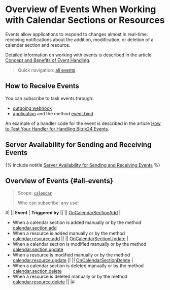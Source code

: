 # Overview of Events When Working with Calendar Sections or Resources

Events allow applications to respond to changes almost in real-time: receiving notifications about the addition, modification, or deletion of a calendar section and resource.

Detailed information on working with events is described in the article [Concept and Benefits of Event Handling](../../events/index.md).

> Quick navigation: [all events](#all-events)

## How to Receive Events

You can subscribe to task events through:

-  [outgoing webhook](../../../local-integrations/local-webhooks.md)
-  [application](../../app-installation/index.md) and the method [event.bind](../../events/event-bind.md)

An example of a handler code for the event is described in the article [How to Test Your Handler for Handling Bitrix24 Events](../../events/test-handler.md).

## Server Availability for Sending and Receiving Events

{% include notitle [Server Availability for Sending and Receiving Events](../../../_includes/events-index.md) %}

## Overview of Events {#all-events}

> Scope: [`calendar`](../../scopes/permissions.md)
>
> Who can subscribe: any user

#|
|| **Event** | **Triggered by** ||
|| [OnCalendarSectionAdd](./on-calendar-section-add.md) |
- When a calendar section is added manually or by the method [calendar.section.add](../calendar-section-add.md)
- When a resource is added manually or by the method [calendar.resource.add](../resource/calendar-resource-add.md) ||
|| [OnCalendarSectionUpdate](./on-calendar-section-update.md) | 
- When a calendar section is modified manually or by the method [calendar.section.update](../calendar-section-update.md)
- When a resource is modified manually or by the method [calendar.resource.update](../resource/calendar-resource-update.md) ||
|| [OnCalendarSectionDelete](./on-calendar-section-delete.md) | 
- When a calendar section is deleted manually or by the method [calendar.section.delete](../calendar-section-delete.md)
- When a resource is deleted manually or by the method [calendar.resource.delete](../resource/calendar-resource-delete.md) ||
|#